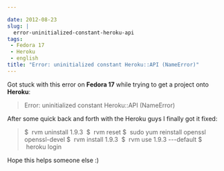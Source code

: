 ```yaml
---

date: 2012-08-23
slug: |
  error-uninitialized-constant-heroku-api
tags:
 - Fedora 17
 - Heroku
 - english
title: "Error: uninitialized constant Heroku::API (NameError)"
---
```


Got stuck with this error on **Fedora 17** while trying to get a project
onto **Heroku**:

> Error: uninitialized constant Heroku::API (NameError)

After some quick back and forth with the Heroku guys I finally got it
fixed:

> \$  rvm uninstall 1.9.3  \$  rvm reset \$  sudo yum reinstall openssl
> openssl-devel \$  rvm install 1.9.3  \$  rvm use 1.9.3 ---default \$
>  heroku login

Hope this helps someone else :)
